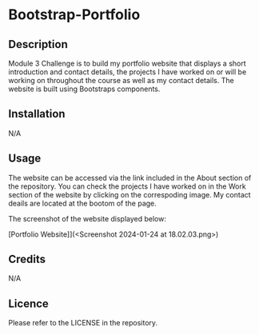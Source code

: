 # Bootstrap-Portfolio

## Description

Module 3 Challenge is to build my portfolio website that displays a short introduction and contact details, the projects I have worked on or will be working on throughout the course as well as my contact details. The website is built using Bootstraps components. 

## Installation

N/A

## Usage

 The website can be accessed via the link included in the About section of the repository. You can check the projects I have worked on in the Work section of the website by clicking on the correspoding image. My contact deails are located at the bootom of the page.

 The screenshot of the website displayed below: 

[Portfolio Website]](<Screenshot 2024-01-24 at 18.02.03.png>)


## Credits

N/A

## Licence

Please refer to the LICENSE in the repository.

